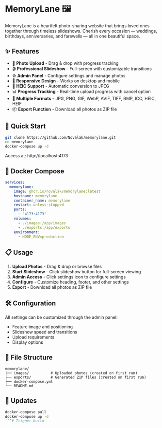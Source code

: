 # MemoryLane 🖼️

MemoryLane is a heartfelt photo-sharing website that brings loved ones together through timeless slideshows. Cherish every occasion — weddings, birthdays, anniversaries, and farewells — all in one beautiful space.

## ✨ Features

- 📸 **Photo Upload** - Drag & drop with progress tracking
- 🎬 **Professional Slideshow** - Full-screen with customizable transitions
- ⚙️ **Admin Panel** - Configure settings and manage photos
- 📱 **Responsive Design** - Works on desktop and mobile
- 🔄 **HEIC Support** - Automatic conversion to JPEG
- 📊 **Progress Tracking** - Real-time upload progress with cancel option
- 🎨 **Multiple Formats** - JPG, PNG, GIF, WebP, AVIF, TIFF, BMP, ICO, HEIC, HEIF
- 📦 **Export Function** - Download all photos as ZIP file

## 🚀 Quick Start

```bash
git clone https://github.com/Novalak/memorylane.git
cd memorylane
docker-compose up -d
```

Access at: http://localhost:4173

## 🐳 Docker Compose

```yaml
services:
  memorylane:
    image: ghcr.io/novalak/memorylane:latest
    hostname: memorylane
    container_name: memorylane
    restart: unless-stopped
    ports:
      - "4173:4173"
    volumes:
      - ./images:/app/images
      - ./exports:/app/exports
    environment:
      - NODE_ENV=production
```

## 📋 Usage

1. **Upload Photos** - Drag & drop or browse files
2. **Start Slideshow** - Click slideshow button for full-screen viewing
3. **Admin Access** - Click settings icon to configure settings
4. **Configure** - Customize heading, footer, and other settings
5. **Export** - Download all photos as ZIP file

## 🛠️ Configuration

All settings can be customized through the admin panel:
- Feature image and positioning
- Slideshow speed and transitions
- Upload requirements
- Display options

## 📁 File Structure

```
memorylane/
├── images/          # Uploaded photos (created on first run)
├── exports/         # Generated ZIP files (created on first run)
├── docker-compose.yml
└── README.md
```

## 🔄 Updates

```bash
docker-compose pull
docker-compose up -d
```# Trigger build
